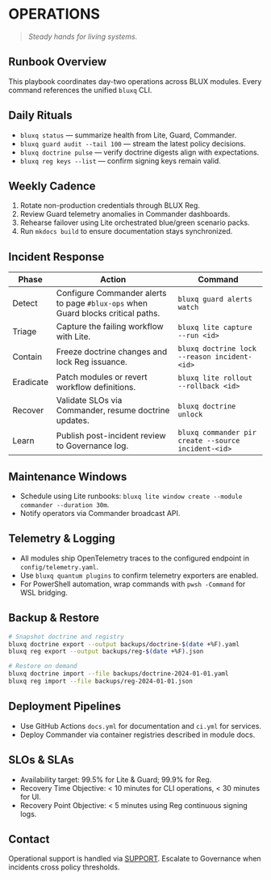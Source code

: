 # OPERATIONS

> *Steady hands for living systems.*

## Runbook Overview
This playbook coordinates day-two operations across BLUX modules. Every command references the unified `bluxq` CLI.

## Daily Rituals
- `bluxq status` — summarize health from Lite, Guard, Commander.
- `bluxq guard audit --tail 100` — stream the latest policy decisions.
- `bluxq doctrine pulse` — verify doctrine digests align with expectations.
- `bluxq reg keys --list` — confirm signing keys remain valid.

## Weekly Cadence
1. Rotate non-production credentials through BLUX Reg.
2. Review Guard telemetry anomalies in Commander dashboards.
3. Rehearse failover using Lite orchestrated blue/green scenario packs.
4. Run `mkdocs build` to ensure documentation stays synchronized.

## Incident Response
| Phase | Action | Command |
| --- | --- | --- |
| Detect | Configure Commander alerts to page `#blux-ops` when Guard blocks critical paths. | `bluxq guard alerts watch` |
| Triage | Capture the failing workflow with Lite. | `bluxq lite capture --run <id>` |
| Contain | Freeze doctrine changes and lock Reg issuance. | `bluxq doctrine lock --reason incident-<id>` |
| Eradicate | Patch modules or revert workflow definitions. | `bluxq lite rollout --rollback <id>` |
| Recover | Validate SLOs via Commander, resume doctrine updates. | `bluxq doctrine unlock` |
| Learn | Publish post-incident review to Governance log. | `bluxq commander pir create --source incident-<id>` |

## Maintenance Windows
- Schedule using Lite runbooks: `bluxq lite window create --module commander --duration 30m`.
- Notify operators via Commander broadcast API.

## Telemetry & Logging
- All modules ship OpenTelemetry traces to the configured endpoint in `config/telemetry.yaml`.
- Use `bluxq quantum plugins` to confirm telemetry exporters are enabled.
- For PowerShell automation, wrap commands with `pwsh -Command` for WSL bridging.

## Backup & Restore
```bash
# Snapshot doctrine and registry
bluxq doctrine export --output backups/doctrine-$(date +%F).yaml
bluxq reg export --output backups/reg-$(date +%F).json

# Restore on demand
bluxq doctrine import --file backups/doctrine-2024-01-01.yaml
bluxq reg import --file backups/reg-2024-01-01.json
```

## Deployment Pipelines
- Use GitHub Actions `docs.yml` for documentation and `ci.yml` for services.
- Deploy Commander via container registries described in module docs.

## SLOs & SLAs
- Availability target: 99.5% for Lite & Guard; 99.9% for Reg.
- Recovery Time Objective: < 10 minutes for CLI operations, < 30 minutes for UI.
- Recovery Point Objective: < 5 minutes using Reg continuous signing logs.

## Contact
Operational support is handled via [SUPPORT](SUPPORT.md). Escalate to Governance when incidents cross policy thresholds.
